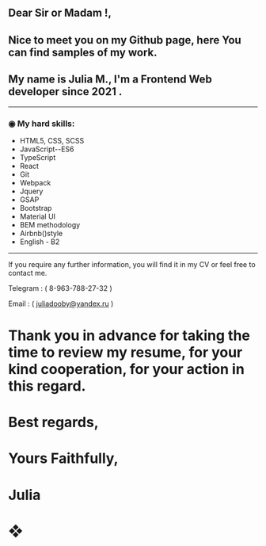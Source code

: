 
## Dear Sir or Madam !,
## Nice to meet you on my Github page, here You can find samples of my work.  
## My name is Julia M., I'm a Frontend Web developer since 2021 .

---

 ### ◉ My hard skills: 

* HTML5, CSS, SCSS
* JavaScript--ES6
* TypeScript
* React
* Git
* Webpack
* Jquery
* GSAP
* Bootstrap
* Material UI
* BEM methodology
* Airbnb()style
* English - B2

---

If you require any further information, you will find it in my CV or feel free to contact me.

Telegram : ( 8-963-788-27-32 )

Email : ( juliadooby@yandex.ru )

# Thank you in advance for taking the time to review my resume, for your kind cooperation, for your action in this regard.

# Best regards,
# Yours Faithfully,
# Julia
#  ❖
